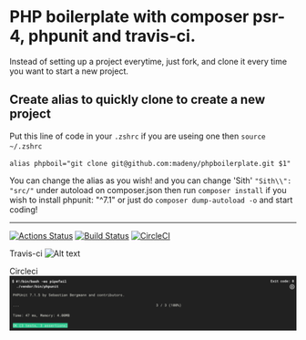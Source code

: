 # PHP boilerplate with composer psr-4, phpunit and travis-ci.
Instead of setting up a project everytime, just fork, and clone it every time you want to start a new project.

## Create alias to quickly clone to create a new project
Put this line of code in your `.zshrc` if you are useing one then `source ~/.zshrc`
```
alias phpboil="git clone git@github.com:madeny/phpboilerplate.git $1"
```

You can change the alias as you wish!
and you can change 'Sith'  `"Sith\\": "src/"` under autoload on composer.json
then run `composer install` if you wish to install phpunit: "^7.1" or just do `composer dump-autoload -o` and start coding!

---
[![Actions Status](https://github.com/madeny/phpboilerplate/workflows/PHP%20Boilerplate/badge.svg)](https://github.com/madeny/phpboilerplate/actions)
[![Build Status](https://travis-ci.org/madeny/phpboilerplate.svg?branch=master)](https://travis-ci.org/madeny/phpboilerplate)
[![CircleCI](https://circleci.com/gh/madeny/phpboilerplate.svg?style=svg)](https://circleci.com/gh/madeny/phpboilerplate)

Travis-ci
![Alt text](Travis-ci-build.png)

Circleci
![Alt text](circleci.png)